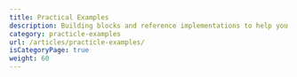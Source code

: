 ```yaml
---
title: Practical Examples
description: Building blocks and reference implementations to help you get started with Qdrant. Learn how to use Qdrant to solve real-world problems and build the next generation of AI applications.
category: practicle-examples
url: /articles/practicle-examples/
isCategoryPage: true
weight: 60
---
```

